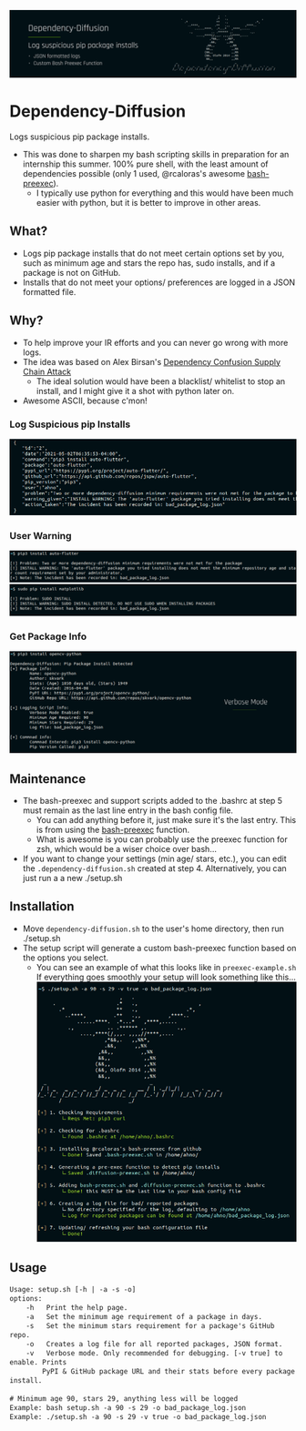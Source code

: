 ![Repo Header](/imgs/header.png)

# Dependency-Diffusion
Logs suspicious pip package installs. 
- This was done to sharpen my bash scripting skills in preparation for an internship this summer. 100% pure shell, with the least amount of dependencies possible (only 1 used, @rcaloras's awesome [bash-preexec](https://github.com/rcaloras/bash-preexec)).
  - I typically use python for everything and this would have been much easier with python, but it is better to improve in other areas. 

## What?
- Logs pip package installs that do not meet certain options set by you, such as minimum age and stars the repo has, sudo installs, and if a package is not on GitHub. 
- Installs that do not meet your options/ preferences are logged in a JSON formatted file.

## Why? 
- To help improve your IR efforts and you can never go wrong with more logs. 
- The idea was based on Alex Birsan's [Dependency Confusion Supply Chain Attack](https://medium.com/@alex.birsan/dependency-confusion-4a5d60fec610)
  - The ideal solution would have been a blacklist/ whitelist to stop an install, and I might give it a shot with python later on. 
- Awesome ASCII, because c'mon!

### Log Suspicious pip Installs
![Json log](/imgs/json.png)

### User Warning
![Age and Stars reqs not met](/imgs/ageStars.png)
![Sudo Install warning](/imgs/sudoInstall.png)

### Get Package Info
![Verbose Mode](/imgs/verbose.png)

## Maintenance
- The bash-preexec and support scripts added to the .bashrc at step 5 must remain as the last line entry in the bash config file. 
  - You can add anything before it, just make sure it's the last entry. This is from using the [bash-preexec](https://github.com/rcaloras/bash-preexec) function. 
  - What is awesome is you can probably use the preexec function for zsh, which would be a wiser choice over bash...
- If you want to change your settings (min age/ stars, etc.), you can edit the `.dependency-diffusion.sh` created at step 4. Alternatively, you can just run a a new ./setup.sh

## Installation
- Move `dependency-diffusion.sh` to the user's home directory, then run ./setup.sh
- The setup script will generate a custom bash-preexec function based on the options you select. 
  - You can see an example of what this looks like in `preexec-example.sh` 
If everything goes smoothly your setup will look something like this...
![Setup](/imgs/setupScreen.png)

## Usage
```
Usage: setup.sh [-h | -a -s -o]
options:
	-h   Print the help page.
	-a   Set the minimum age requirement of a package in days.
	-s   Set the minimum stars requirement for a package's GitHub repo.
	-o   Creates a log file for all reported packages, JSON format.
	-v   Verbose mode. Only recommended for debugging. [-v true] to enable. Prints 
		PyPI & GitHub package URL and their stats before every package install.

# Minimum age 90, stars 29, anything less will be logged
Example: bash setup.sh -a 90 -s 29 -o bad_package_log.json 
Example: ./setup.sh -a 90 -s 29 -v true -o bad_package_log.json

```
